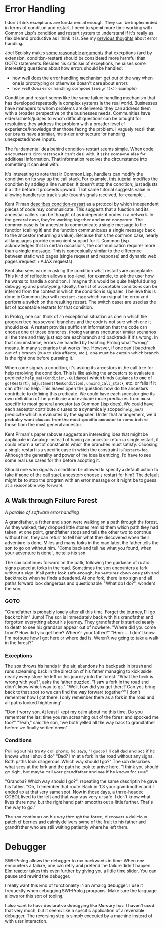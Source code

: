 # Error Handling

I don't think exceptions are fundamental enough.  They can be implemented in terms of condition and restart.  I need to spend more time working with Common Lisp's condition and restart system to understand if it's really as flexible and productive as I think it is.  See my [previous thoughts](http://blog.ndrix.com/2013/02/programming-for-failure.html) about error handling.


Joel Spolsky makes [some reasonable arguments](http://www.joelonsoftware.com/items/2003/10/13.html) that exceptions (and by extension, condition-restart) should be considered more harmful than GOTO statements.  Besides his criticism of exceptions, he raises some interesting questions about how errors should be handled:

  * how well does the error handling mechanism get out of the way
    when one is prototyping or otherwise doesn't care about errors
  * how well does error handling compose (see `g(f(x))` example)


Condition and restart seems like the same failure handling mechanism that has developed repeatedly in complex systems in the real world.  Businesses have managers to whom problems are delivered; they can address them with a broader perspective on the businesses needs.  Communities have elders/chiefs/judges to whom difficult questions can be brought for resolution; they address the problem with a broader level of experience/knowledge than those facing the problem.  I vaguely recall that our brains have a similar, multi-tier architecture for handling unexpected/novel inputs.

The fundamental idea behind condition-restart seems simple.  When code encounters a circumstance it can't deal with, it asks someone else for additional information.  That information resolves the circumstance into something it can deal with.

It's interesting to note that in Common Lisp, handlers can modify the condition on its way up the call stack.  For example, [this tutorial](http://chaitanyagupta.com/lisp/restarts.html) modifies the condition by adding a line number.  It doesn't stop the condition; just adjusts it a little before it proceeds upward.  That same tutorial suggests value in allowing handlers to track state (count signals received, for example).

Kent Pitman [describes condition-restart](http://www.nhplace.com/kent/Papers/Condition-Handling-2001.html) as a protocol by which independent pieces of code may communicate.  This suggests that a function and its ancestral callers can be thought of as independent nodes in a network.  In the general case, they're working together and must cooperate.  The common case is for ancestor to communicate a single message to the function (calling it) and the function communicates a single message back to the ancestor (returning a value).  Because that's the common case, nearly all languages provide convenient support for it.  Common Lisp acknowledges that in certain occasions, the communication requires more than a single message.  This is conceptually similar to the difference between static web pages (single request and response) and dynamic web pages (request + AJAX requests).

Kent also sees value in asking the condition what restarts are acceptable.  This kind of reflection allows a top-level, for example, to ask the user how he wants to handle a condition.  I imagine this would be quite helpful during debugging and prototyping.  Ideally, the list of acceptable conditions can be inferred from the context in which the condition is signaled.  I believe this is done in Common Lisp with `restart-case` which can signal the error and perform a switch on the resulting restart.  The switch cases are used as the list of acceptable restarts for that condition.

In Prolog, one can think of an exceptional situation as one in which the program tree has several branches and the code is not sure which one it should take.  A restart provides sufficient information that the code can choose one of those branches.  Prolog variants encounter similar scenarios all the time and they just explore each branch and backtrack if it's wrong.  In that circumstance, errors are handled by teaching Prolog what "wrong" means.  In many scenarios that works fine.  However, if one can't backtrack out of a branch (due to side effects, etc.), one must be certain which branch is the right one before pursuing it.

When code signals a condition, it's asking its ancestors in the call tree for help resolving the condition.  This is like asking the ancestors to evaluate a predicate `help_me(+Condition,-Guidance)` which binds `Guidance` to one of `go(Restart)`, `adjustment(NewCondition)`, `unwind_call_stack`, etc. or fails if it can offer no help.  This leaves open the question: how do the ancestors contribute to defining this predicate.  We could have each ancestor give its own definition of the predicate and evaluate those predicates from most specific to most general ancestor (as Common Lisp does).  We could have each ancestor contribute clauses to a dynamically scoped `help_me/2` predicate which is evaluated by the signaler.  Under that arrangement, we'd probably want clauses from the most specific ancestor to come before those from the most general ancestor.

Kent Pitman's paper (above) suggests an interesting idea that might be applicable in Amalog: instead of having an ancestor return a single restart, it could return a set of constraints which the branches must satisfy.  Choosing a single restart is a specific case in which the constraint is `Restart=foo`.  Although the generality and power of the idea is enticing, I'd have to see some real use cases for this before adopting it.

Should one who signals a condition be allowed to specify a default action to take if none of the call stack ancestors choose a restart for him?  The default might be to stop the program with an error message or it might be to guess at a reasonable way forward.

## A Walk through Failure Forest

*A parable of software error handling*

A grandfather, a father and a son were walking on a path through the forest.  As they walked, they dropped little stones remind them which path they had taken.  At one point, grandfather stops and tells the other two to continue without him, they can return to tell him what they discovered when their adventure is done.  Miles and many forks in the road later, the father tells the son to go on without him.  "Come back and tell me what you found, when your adventure is done", he tells his son.

The son continues forward on the path, following the guidance of rustic signs placed at forks in the road.  Sometimes the son encounters a fork without a sign.  If all paths look safe enough, he ventures down one path and backtracks when he finds a deadend.  At one fork, there is no sign and all paths forward look dangerous and questionable.  "What do I do?", wonders the son.

### GOTO

"Grandfather is probably lonely after all this time.  Forget the journey, I'll go back to him"  Jump!  The son is immediately back with his grandfather and forgotten everything about his journey.  They grandfather is startled nearly to death to see his grandson appear out of nowhere.  "Where did you come from!?  How did you get here?  Where's your father?"  "Hmm ... I don't know.  I'm not sure how I got here or where dad is.  Weren't we going to take a walk in the forest?"

### Exceptions

The son throws his hands in the air, abandons his backpack in brush and runs screaming back in the direction of his father managing to kick aside nearly every stone he left on his journey into the forest.  "What the heck is wrong with you?", asks the father puzzled.  "I saw a fork in the road and didn't know which way to go."  "Well, how did you get there?  Can you bring back to that spot so we can find the way forward together?"  I don't remember how I got there.  I only remember there as a fork in the road and all paths looked frightening"

"Don't worry son.  At least I kept my calm about me this time.  Do you remember the last time you ran screaming out of the forest and spooked me too?" "Yeah," said the son, "we both yelled all the way back to grandfather before we finally settled down".

### Conditions

Pulling out his trusty cell phone, he says, "I guess I'll call dad and see if he knows what I should do"  "Dad? I'm at a fork in the road without any signs.  Both paths look dangerous.  Which way should I go?"  The son describes what sees at the fork and the path he took to arrive here.  "I think you should go right, but maybe call your grandfather and see if he knows for sure"

"Grandpa? Which way should I go?", repeating the same descriptin he gave his father.  "Oh, I remember that route.  Back in '03 your grandmother and I ended up at that very same spot.  Now in those days, a three-headed COBOL lived to the left and that way was very unsafe.  I don't know what lives there now, but the right hand path smooths out a little further.  That's the way to go."

The son continues on his way through the forest, discovers a delicious patch of berries and calmly delivers some of the fruit to his father and grandfather who are still waiting patiently where he left them.

# Debugger

SWI-Prolog allows the debugger to run backwards in time.  When one encounters a failure, one can retry and pretend the failure didn't happen.  [Elm reactor](http://elm-lang.org/blog/Introducing-Elm-Reactor.elm) takes this even further by giving you a little time slider.  You can pause and rewind the debugger.

I really want this kind of functionality in an Amalog debugger.  I use it frequently when debugging SWI-Prolog programs.  Make sure the language allows for this sort of tooling.

I also want to have declarative debugging like Mercury has.  I haven't used that very much, but it seems like a specific application of a reversible debugger.  The reversing step is simply executed by a machine instead of with user interaction.
